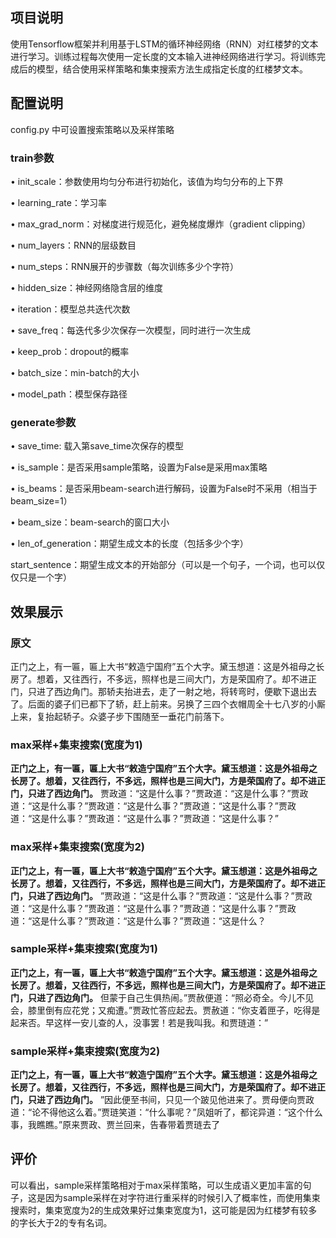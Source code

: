 ## 项目说明

使用Tensorflow框架并利用基于LSTM的循环神经网络（RNN）对红楼梦的文本进行学习。训练过程每次使用一定长度的文本输入进神经网络进行学习。将训练完成后的模型，结合使用采样策略和集束搜索方法生成指定长度的红楼梦文本。

## 配置说明

config.py 中可设置搜索策略以及采样策略

### train参数

•	init_scale：参数使用均匀分布进行初始化，该值为均匀分布的上下界

•	learning_rate：学习率

•	max_grad_norm：对梯度进行规范化，避免梯度爆炸（gradient clipping）

•	num_layers：RNN的层级数目

•	num_steps：RNN展开的步骤数（每次训练多少个字符）

•	hidden_size：神经网络隐含层的维度

•	iteration：模型总共迭代次数

•	save_freq：每迭代多少次保存一次模型，同时进行一次生成

•	keep_prob：dropout的概率

•	batch_size：min-batch的大小

•	model_path：模型保存路径


### generate参数

•	save_time: 载入第save_time次保存的模型

•	is_sample：是否采用sample策略，设置为False是采用max策略

•	is_beams：是否采用beam-search进行解码，设置为False时不采用（相当于beam_size=1）

•	beam_size：beam-search的窗口大小

•	len_of_generation：期望生成文本的长度（包括多少个字）

start_sentence：期望生成文本的开始部分（可以是一个句子，一个词，也可以仅仅只是一个字）


## 效果展示

### 原文
正门之上，有一匾，匾上大书“敕造宁国府”五个大字。黛玉想道：这是外祖母之长房了。想着，又往西行，不多远，照样也是三间大门，方是荣国府了。却不进正门，只进了西边角门。那轿夫抬进去，走了一射之地，将转弯时，便歇下退出去了。后面的婆子们已都下了轿，赶上前来。另换了三四个衣帽周全十七八岁的小厮上来，复抬起轿子。众婆子步下围随至一垂花门前落下。

### max采样+集束搜索(宽度为1)
**正门之上，有一匾，匾上大书“敕造宁国府”五个大字。黛玉想道：这是外祖母之长房了。想着，又往西行，不多远，照样也是三间大门，方是荣国府了。却不进正门，只进了西边角门。** 贾政道：“这是什么事？”贾政道：“这是什么事？”贾政道：“这是什么事？”贾政道：“这是什么事？”贾政道：“这是什么事？”贾政道：“这是什么事？”贾政道：“这是什么事？”贾政道：“这是什么事？”

### max采样+集束搜索(宽度为2)
**正门之上，有一匾，匾上大书“敕造宁国府”五个大字。黛玉想道：这是外祖母之长房了。想着，又往西行，不多远，照样也是三间大门，方是荣国府了。却不进正门，只进了西边角门。** ”贾政道：“这是什么事？”贾政道：“这是什么事？”贾政道：“这是什么事？”贾政道：“这是什么事？”贾政道：“这是什么事？”贾政道：“这是什么事？”贾政道：“这是什么事？”贾政道：“这是什么？

### sample采样+集束搜索(宽度为1)
**正门之上，有一匾，匾上大书“敕造宁国府”五个大字。黛玉想道：这是外祖母之长房了。想着，又往西行，不多远，照样也是三间大门，方是荣国府了。却不进正门，只进了西边角门。** 但蒙于自己生俱热闹。”贾赦便道：“照必奇全。今儿不见会，膝里倒有应花党；又痴遭。”贾政忙答应起去。贾赦道：“你支着匣子，吃得是起来否。早这样一安儿查的人，没事罢！若是我叫我。和贾琏道：”

### sample采样+集束搜索(宽度为2)
**正门之上，有一匾，匾上大书“敕造宁国府”五个大字。黛玉想道：这是外祖母之长房了。想着，又往西行，不多远，照样也是三间大门，方是荣国府了。却不进正门，只进了西边角门。** ”因此便至书间，只见一个跛见他进来了。贾母便向贾政道：“论不得他这么着。”贾琏笑道：“什么事呢？”凤姐听了，都诧异道：“这个什么事，我瞧瞧。”原来贾政、贾兰回来，告春带着贾琏去了

## 评价
可以看出，sample采样策略相对于max采样策略，可以生成语义更加丰富的句子，这是因为sample采样在对字符进行重采样的时候引入了概率性，而使用集束搜索时，集束宽度为2的生成效果好过集束宽度为1，这可能是因为红楼梦有较多的字长大于2的专有名词。


